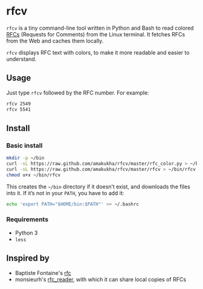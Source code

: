 # rfcv
`rfcv` is a tiny command-line tool written in Python and Bash to read colored 
[RFCs](http://www.ietf.org/rfc.html) (Requests for Comments) from the 
Linux terminal. It fetches RFCs from the Web and caches them locally.

`rfcv` displays RFC text with colors, to make it more readable and easier to understand.


## Usage

Just type `rfcv` followed by the RFC number. For example:

```sh
rfcv 2549
rfcv 5541
```


## Install

### Basic install

```sh
mkdir -p ~/bin
curl -sL https://raw.github.com/amakukha/rfcv/master/rfc_color.py > ~/bin/rfc_color.py
curl -sL https://raw.github.com/amakukha/rfcv/master/rfcv > ~/bin/rfcv
chmod u+x ~/bin/rfcv
```

This creates the `~/bin` directory if it doesn’t exist, and downloads the files into it.
If it’s not in your `PATH`, you have to add it:

```sh
echo 'export PATH="$HOME/bin:$PATH"' >> ~/.bashrc
```


### Requirements

- Python 3
- `less`


## Inspired by

- Baptiste Fontaine's [rfc](https://github.com/bfontaine/rfc)
- monsieurh's [rfc_reader](https://github.com/monsieurh/rfc_reader), with which it can share local copies of RFCs
